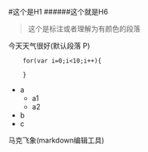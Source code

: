 #这个是H1
######这个就是H6

> 这个是标注或者理解为有颜色的段落

今天天气很好(默认段落 P)

```
    for(var i=0;i<10;i++){
        
    }
```

- a
  + a1
  + a2
- b
- c

马克飞象(markdown编辑工具)
